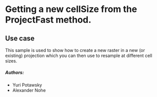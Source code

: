 # Getting a new cellSize from the ProjectFast method.

## Use case
This sample is used to show how to create a new raster in a new (or existing) projection which you can then use to resample at different cell sizes.

##### Authors:
* Yuri Potawsky
* Alexander Nohe
